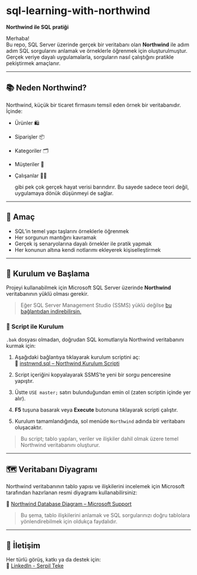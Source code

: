 # sql-learning-with-northwind
**Northwind ile SQL pratiği**

Merhaba!  
Bu repo, SQL Server üzerinde gerçek bir veritabanı olan **Northwind** ile adım adım SQL sorgularını anlamak ve örneklerle öğrenmek için oluşturulmuştur.  
Gerçek veriye dayalı uygulamalarla, sorguların nasıl çalıştığını pratikle pekiştirmek amaçlanır.

---

## 📚 Neden Northwind?

Northwind, küçük bir ticaret firmasını temsil eden örnek bir veritabanıdır. İçinde:
- Ürünler 🛍️  
- Siparişler 📦  
- Kategoriler 🗂️  
- Müşteriler 👥  
- Çalışanlar 👩‍💼
  
  gibi pek çok gerçek hayat verisi barındırır.
  Bu sayede sadece teori değil, uygulamaya dönük düşünmeyi de sağlar.
---

## 🎯 Amaç

- SQL’in temel yapı taşlarını örneklerle öğrenmek  
- Her sorgunun mantığını kavramak  
- Gerçek iş senaryolarına dayalı örnekler ile pratik yapmak
- Her konunun altına kendi notlarımı ekleyerek kişiselleştirmek

---

## 🔧 Kurulum ve Başlama

Projeyi kullanabilmek için Microsoft SQL Server üzerinde **Northwind** veritabanının yüklü olması gerekir.

> Eğer SQL Server Management Studio (SSMS) yüklü değilse [bu bağlantıdan indirebilirsin.](https://learn.microsoft.com/tr-tr/ssms/download-sql-server-management-studio-ssms)

### 📜 Script ile Kurulum

`.bak` dosyası olmadan, doğrudan SQL komutlarıyla Northwind veritabanını kurmak için:

1. Aşağıdaki bağlantıya tıklayarak kurulum scriptini aç:  
   🔗 [instnwnd.sql – Northwind Kurulum Scripti](https://raw.githubusercontent.com/microsoft/sql-server-samples/master/samples/databases/northwind-pubs/instnwnd.sql)

2. Script içeriğini kopyalayarak SSMS’te yeni bir sorgu penceresine yapıştır.

3. Üstte `USE master;` satırı bulunduğundan emin ol (zaten scriptin içinde yer alır).

4. **F5** tuşuna basarak veya **Execute** butonuna tıklayarak scripti çalıştır.

5. Kurulum tamamlandığında, sol menüde `Northwind` adında bir veritabanı oluşacaktır.

> Bu script; tablo yapıları, veriler ve ilişkiler dahil olmak üzere temel Northwind veritabanını oluşturur.

---

## 🗺️ Veritabanı Diyagramı

Northwind veritabanının tablo yapısı ve ilişkilerini incelemek için Microsoft tarafından hazırlanan resmi diyagramı kullanabilirsiniz:

🔗 [Northwind Database Diagram – Microsoft Support](https://support.microsoft.com/en-us/office/northwind-database-diagram-cd422d47-e4e3-4819-8100-cdae6aaa0857)

> Bu şema, tablo ilişkilerini anlamak ve SQL sorgularınızı doğru tablolara yönlendirebilmek için oldukça faydalıdır.

---


## 📩 İletişim

Her türlü görüş, katkı ya da destek için:  
📎 [LinkedIn - Serpil Teke](https://linkedin.com/in/serpilteke)
